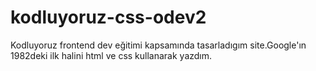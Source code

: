 # kodluyoruz-css-odev2
Kodluyoruz frontend dev eğitimi kapsamında tasarladıgım site.Google'ın 1982deki ilk halini html ve css kullanarak yazdım.
